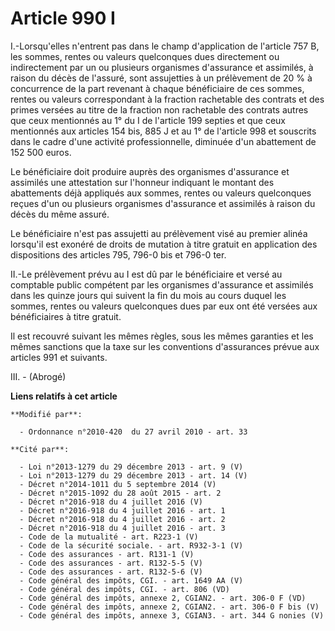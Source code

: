 # Article 990 I

I.-Lorsqu'elles n'entrent pas dans le champ d'application de l'article 757 B, les sommes, rentes ou valeurs quelconques dues
directement ou indirectement par un ou plusieurs organismes d'assurance et assimilés, à raison du décès de l'assuré, sont
assujetties à un prélèvement de 20 % à concurrence de la part revenant à chaque bénéficiaire de ces sommes, rentes ou valeurs
correspondant à la fraction rachetable des contrats et des primes versées au titre de la fraction non rachetable des contrats
autres que ceux mentionnés au 1° du I de l'article 199 septies et que ceux mentionnés aux articles 154 bis, 885 J et au 1° de
l'article 998 et souscrits dans le cadre d'une activité professionnelle, diminuée d'un abattement de 152 500 euros. 

Le bénéficiaire doit produire auprès des organismes d'assurance et assimilés une attestation sur l'honneur indiquant le
montant des abattements déjà appliqués aux sommes, rentes ou valeurs quelconques reçues d'un ou plusieurs organismes
d'assurance et assimilés à raison du décès du même assuré. 

Le bénéficiaire n'est pas assujetti au prélèvement visé au premier alinéa lorsqu'il est exonéré de droits de mutation à titre
gratuit en application des dispositions des articles 795, 796-0 bis et 796-0 ter. 

II.-Le prélèvement prévu au I est dû par le bénéficiaire et versé au comptable public compétent par les organismes
d'assurance et assimilés dans les quinze jours qui suivent la fin du mois au cours duquel les sommes, rentes ou valeurs
quelconques dues par eux ont été versées aux bénéficiaires à titre gratuit. 

Il est recouvré suivant les mêmes règles, sous les mêmes garanties et les mêmes sanctions que la taxe sur les conventions
d'assurances prévue aux articles 991 et suivants.

III. - (Abrogé)

**Liens relatifs à cet article**

	**Modifié par**:

	  - Ordonnance n°2010-420  du 27 avril 2010 - art. 33

	**Cité par**:

	  - Loi n°2013-1279 du 29 décembre 2013 - art. 9 (V)
	  - Loi n°2013-1279 du 29 décembre 2013 - art. 14 (V)
	  - Décret n°2014-1011 du 5 septembre 2014 (V)
	  - Décret n°2015-1092 du 28 août 2015 - art. 2
	  - Décret n°2016-918 du 4 juillet 2016 (V)
	  - Décret n°2016-918 du 4 juillet 2016 - art. 1
	  - Décret n°2016-918 du 4 juillet 2016 - art. 2
	  - Décret n°2016-918 du 4 juillet 2016 - art. 3
	  - Code de la mutualité - art. R223-1 (V)
	  - Code de la sécurité sociale. - art. R932-3-1 (V)
	  - Code des assurances - art. R131-1 (V)
	  - Code des assurances - art. R132-5-5 (V)
	  - Code des assurances - art. R132-5-6 (V)
	  - Code général des impôts, CGI. - art. 1649 AA (V)
	  - Code général des impôts, CGI. - art. 806 (VD)
	  - Code général des impôts, annexe 2, CGIAN2. - art. 306-0 F (VD)
	  - Code général des impôts, annexe 2, CGIAN2. - art. 306-0 F bis (V)
	  - Code général des impôts, annexe 3, CGIAN3. - art. 344 G nonies (V)

